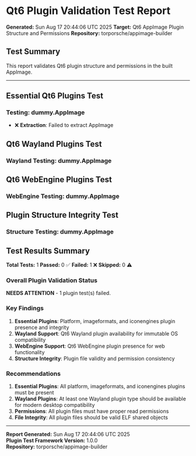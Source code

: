 # Qt6 Plugin Validation Test Report

**Generated:** Sun Aug 17 20:44:06 UTC 2025
**Target:** Qt6 AppImage Plugin Structure and Permissions
**Repository:** torporsche/appimage-builder

## Test Summary

This report validates Qt6 plugin structure and permissions in the built AppImage.

---

## Essential Qt6 Plugins Test

### Testing: dummy.AppImage

- ❌ **Extraction**: Failed to extract AppImage

## Qt6 Wayland Plugins Test

### Wayland Testing: dummy.AppImage


## Qt6 WebEngine Plugins Test

### WebEngine Testing: dummy.AppImage


## Plugin Structure Integrity Test

### Structure Testing: dummy.AppImage


## Test Results Summary

**Total Tests:** 1
**Passed:** 0 ✅
**Failed:** 1 ❌
**Skipped:** 0 ⚠️

### Overall Plugin Validation Status

**NEEDS ATTENTION** - 1 plugin test(s) failed.

### Key Findings

1. **Essential Plugins**: Platform, imageformats, and iconengines plugin presence and integrity
2. **Wayland Support**: Qt6 Wayland plugin availability for immutable OS compatibility
3. **WebEngine Support**: Qt6 WebEngine plugin presence for web functionality
4. **Structure Integrity**: Plugin file validity and permission consistency

### Recommendations

1. **Essential Plugins**: All platform, imageformats, and iconengines plugins must be present
2. **Wayland Plugins**: At least one Wayland plugin type should be available for modern desktop compatibility
3. **Permissions**: All plugin files must have proper read permissions
4. **File Integrity**: All plugin files should be valid ELF shared objects

---

**Report Generated:** Sun Aug 17 20:44:06 UTC 2025  
**Plugin Test Framework Version:** 1.0.0  
**Repository:** torporsche/appimage-builder
